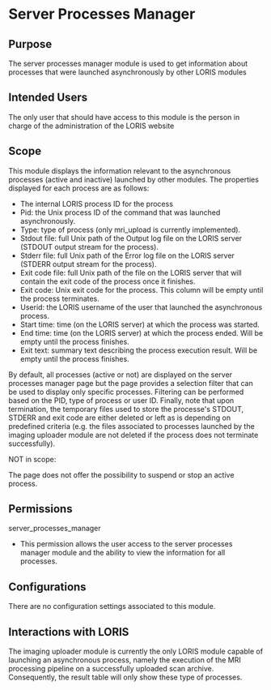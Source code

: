 # Server Processes Manager

## Purpose

The server processes manager module is used to get information about processes that were 
launched asynchronously by other LORIS modules

## Intended Users

The only user that should have access to this module is the person in charge of
the administration of the LORIS website

## Scope

This module displays the information relevant to the asynchronous processes
(active and inactive) launched by other modules. The properties displayed for
each process are as follows:

- The internal LORIS process ID for the process
- Pid: the Unix process ID of the command that was launched asynchronously.
- Type: type of process (only mri_upload is currently implemented).
- Stdout file: full Unix path of the Output log file on the LORIS server 
(STDOUT output stream for the process).
- Stderr file: full Unix path of the Error log file on the LORIS server 
(STDERR output stream for the process).
- Exit code file: full Unix path of the file on the LORIS server that will 
contain the exit code of the process once it finishes.
- Exit code: Unix exit code for the process. This column will be empty until 
the process terminates.
- Userid: the LORIS username of the user that launched the asynchronous process.
- Start time: time (on the LORIS server) at which the process was started.
- End time: time (on the LORIS server) at which the process ended. Will be 
empty until the process finishes.
- Exit text: summary text describing the process execution result. Will be 
empty until the process finishes.

By default, all processes (active or not) are displayed on the server processes
manager page but the page provides a selection filter that can be used to display 
only specific processes. Filtering can be performed based on the PID, type of 
process or user ID. Finally, note that upon termination, the temporary files used
to store the processe's STDOUT, STDERR and exit code are either deleted or left as
is depending on predefined criteria (e.g. the files associated to processes
launched by the imaging uploader module are not deleted if the process does not
terminate successfully).

NOT in scope:

The page does not offer the possibility to suspend or stop an active process.

## Permissions

server_processes_manager
 - This permission allows the user access to the server processes manager
module and the ability to view the information for all processes.

## Configurations

There are no configuration settings associated to this module.

## Interactions with LORIS

The imaging uploader module is currently the only LORIS module capable of 
launching an asynchronous process, namely the execution of the MRI processing
pipeline on a successfully uploaded scan archive. Consequently, the result table
will only show these type of processes.
